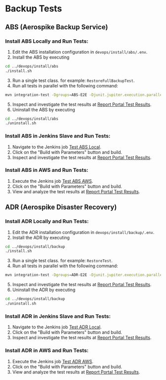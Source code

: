 # Backup Tests

## ABS (Aerospike Backup Service)

### Install ABS Locally and Run Tests:

1. Edit the ABS installation configuration in `devops/install/abs/.env`.
2. Install the ABS by executing
```bash
cd ../devops/install/abs
./install.sh
```
3. Run a single test class. for example: `RestoreFullBackupTest`.
4. Run all tests in parallel with the following command:
```bash
mvn integration-test -Dgroups=ABS-E2E -Djunit.jupiter.execution.parallel.config.fixed.parallelism=30
```
5. Inspect and investigate the test results at [Report Portal Test Results](http://3.65.168.247:8080/ui/#pitr/launches/all).
6. Uninstall the ABS by executing
```bash
cd ../devops/install/abs
./uninstall.sh
```

### Install ABS in Jenkins Slave and Run Tests:

1. Navigate to the Jenkins job [Test ABS Local](https://3.122.67.127/view/ABS-Tests-Local/job/test-abs-local/job/master/).
2. Click on the "Build with Parameters" button and build.
3. Inspect and investigate the test results at [Report Portal Test Results](http://3.65.168.247:8080/ui/#pitr/launches/all).

### Install ABS in AWS and Run Tests:

1. Execute the Jenkins job [Test ABS AWS](https://3.122.67.127/view/ABS-Test-AWS/job/test-abs-aws/job/master/).
2. Click on the "Build with Parameters" button and build.
3. View and analyze the test results at [Report Portal Test Results](http://3.65.168.247:8080/ui/#pitr/launches/all).


## ADR (Aerospike Disaster Recovery)

### Install ADR Locally and Run Tests:

1. Edit the ADR installation configuration in `devops/install/backup/.env`.
2. Install the ADR by executing
```bash
cd ../devops/install/backup
./install.sh
```
3. Run a single test class. for example: `RestoreTest`.
4. Run all tests in parallel with the following command:
```bash
mvn integration-test -Dgroups=ADR-E2E -Djunit.jupiter.execution.parallel.config.fixed.parallelism=30
```
5. Inspect and investigate the test results at [Report Portal Test Results](http://3.65.168.247:8080/ui/#pitr/launches/all).
6. Uninstall the ADR by executing
```bash
cd ../devops/install/backup
./uninstall.sh
```

### Install ADR in Jenkins Slave and Run Tests:

1. Navigate to the Jenkins job [Test ADR Local](https://3.122.67.127/view/ADR-Tests%20-%20Local/job/test-adr-local/).
2. Click on the "Build with Parameters" button and build.
3. Inspect and investigate the test results at [Report Portal Test Results](http://3.65.168.247:8080/ui/#pitr/launches/all).

### Install ADR in AWS and Run Tests:

1. Execute the Jenkins job [Test ADR AWS](https://3.122.67.127/view/ADR-Tests%20-%20AWS/job/test-adr-aws/job/master/).
2. Click on the "Build with Parameters" button and build.
3. View and analyze the test results at [Report Portal Test Results](http://3.65.168.247:8080/ui/#pitr/launches/all).